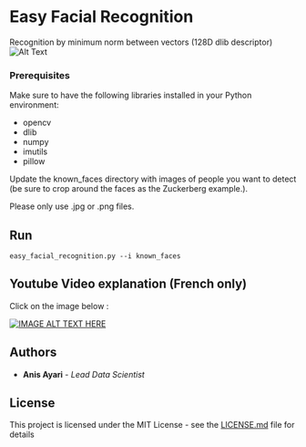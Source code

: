 # Easy Facial Recognition

Recognition by minimum norm between vectors (128D dlib descriptor)
![Alt Text](readme.gif)


### Prerequisites

Make sure to have the following libraries installed in your Python environment:

- opencv
- dlib
- numpy
- imutils
- pillow

Update the known_faces directory with images of people you want to detect (be sure to crop around the faces as the Zuckerberg example.).

Please only use .jpg or .png files.

## Run

```
easy_facial_recognition.py --i known_faces
```
## Youtube Video explanation (French only)
Click on the image below :

[![IMAGE ALT TEXT HERE](https://img.youtube.com/vi/54WmrwVWu1w/0.jpg)](https://www.youtube.com/watch?v=54WmrwVWu1w)

## Authors

* **Anis Ayari** - *Lead Data Scientist* 

## License

This project is licensed under the MIT License - see the [LICENSE.md](LICENSE.md) file for details